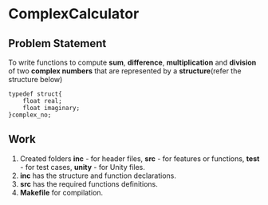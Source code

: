# ComplexCalculator

## Problem Statement

To write functions to compute **sum**, **difference**, **multiplication** and **division** of two **complex numbers** that are represented by a **structure**(refer the structure below)

``` 
typedef struct{
    float real;
    float imaginary;
}complex_no; 
```

## Work 

1. Created folders **inc** - for header files, **src** - for features or functions, **test** - for test cases, **unity** - for Unity files.
2. **inc** has the structure and function declarations.
3. **src** has the required functions definitions.
4. **Makefile** for compilation.
